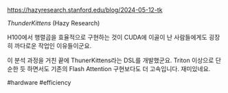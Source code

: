 https://hazyresearch.stanford.edu/blog/2024-05-12-tk

*ThunderKittens* (Hazy Research)

H100에서 행렬곱을 효율적으로 구현하는 것이 CUDA에 이골이 난 사람들에게도 굉장히 까다로운 작업인 이유들이군요.

이 분석 과정을 거친 끝에 ThunerKittens라는 DSL를 개발했군요. Triton 이상으로 단순한 듯 하면서도 기존의 Flash Attention 구현보다도 더 고속입니다. 재미있네요.

#hardware #efficiency 